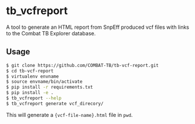 # **tb_vcfreport**

A tool to generate an HTML report from SnpEff produced vcf files with links to the 
Combat TB Explorer database.

## Usage

```sh
$ git clone https://github.com/COMBAT-TB/tb-vcf-report.git
$ cd tb-vcf-report
$ virtualenv envname
$ source envname/bin/activate
$ pip install -r requirements.txt
$ pip install -e .
$ tb_vcfreport --help
$ tb_vcfreport generate vcf_direcory/
```

This will generate a `{vcf-file-name}.html` file in `pwd`.
